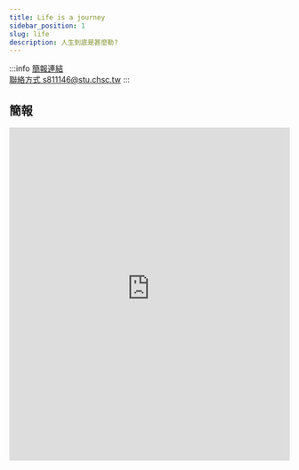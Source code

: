 ```yaml
---
title: Life is a journey
sidebar_position: 1
slug: life
description: 人生到底是甚麼勒?
---
```

:::info
[簡報連結](https://pan.brid.cf/d/Microsoft/yuntech/Life%20is%20a%20journey.pptx)  
[聯絡方式 s811146@stu.chsc.tw](mailto:s811146@stu.chsc.tw)
:::
## 簡報
<iframe src="https://liveyuntechedu-my.sharepoint.com/personal/b11123021_live_yuntech_edu_tw/_layouts/15/Doc.aspx?sourcedoc={c67458b9-ba09-4a52-810c-256740c62ed9}&amp;action=embedview&amp;wdAr=1.7777777777777777" width="100%" height="600px" frameborder="0">這是 <a target="_blank" href="https://office.com/webapps">Office</a> 提供的內嵌 <a target="_blank" href="https://office.com">Microsoft Office</a> 簡報。</iframe>